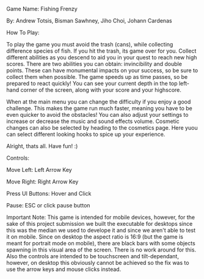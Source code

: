 Game Name: Fishing Frenzy

By: Andrew Totsis, Bisman Sawhney, Jiho Choi, Johann Cardenas

How To Play:

To play the game you must avoid the trash (cans), while collecting difference species of fish. If you hit the trash, its game over for you. 
Collect different abilities as you descend to aid you in your quest to reach new high scores. There are two abilities you can obtain: 
invincibility and double points. These can have monumental impacts on your success, so be sure to collect them when possible. The game speeds
up as time passes, so be prepared to react quickly! You can see your current depth in the top left-hand corner of the screen, along with your
score and your highscore.

When at the main menu you can change the difficulty if you enjoy a good challenge. This makes the game run much faster, meaning you have to 
be even quicker to avoid the obstacles! You can also adjust your settings to increase or decrease the music and sound effects volume. Cosmetic
changes can also be selected by heading to the cosmetics page. Here yuou can select different looking hooks to spice up your experience.

Alright, thats all. Have fun! :)


Controls:

Move Left: Left Arrow Key

Move Right: Right Arrow Key

Press UI Buttons: Hover and Click

Pause: ESC or click pause button



Important Note:
This game is intended for mobile devices, however, for the sake of this project submission we built the executable for desktops since this was the
median we used to develope it and since we aren't able to test it on mobile. Since on desktop the aspect ratio is 16:9 (but the game is meant for 
portrait mode on mobile), there are black bars with some objects spawning in this visual area of the screen. There is no work around for this. Also
the controls are intended to be touchscreen and tilt-dependant, however, on desktop this obviously cannot be achieved so the fix was to use the arrow
keys and mouse clicks instead.
